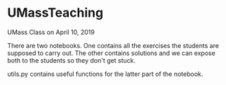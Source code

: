 # UMassTeaching
UMass Class on April 10, 2019

There are two notebooks. One contains all the exercises the students are supposed to carry out. The other contains solutions
and we can expose both to the students so they don't get stuck.

utils.py contains useful functions for the latter part of the notebook.
